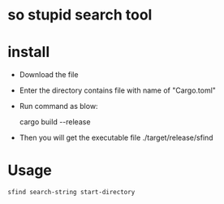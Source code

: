 # so stupid search tool

# install

* Download the file
* Enter the directory contains file with name of "Cargo.toml"
* Run command as blow:

    cargo build --release

* Then you will get the executable file ./target/release/sfind

# Usage
  ```
  sfind search-string start-directory
  ```
